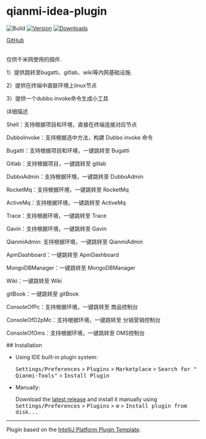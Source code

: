 # qianmi-idea-plugin

![Build](https://github.com/595726017/qianmi-idea-plugin/workflows/Build/badge.svg)
[![Version](https://img.shields.io/jetbrains/plugin/v/PLUGIN_ID.svg)](https://plugins.jetbrains.com/plugin/PLUGIN_ID)
[![Downloads](https://img.shields.io/jetbrains/plugin/d/PLUGIN_ID.svg)](https://plugins.jetbrains.com/plugin/PLUGIN_ID)

<!-- Plugin description -->
<a href="https://github.com/fffguo/qianmi-idea-plugin">GitHub</a>
<br/>
<br/>
<p>  仅供千米网使用的插件.  <p>
<p> 1）提供跳转至bugatti、gitlab、wiki等内网基础设施.<p>
<p> 2）提供在终端中直联环境上linux节点 <p>
<p> 3）提供一个dubbo invoke命令生成小工具 <p>
详细描述
<p> Shell：支持根据项目和环境，直接在终端连接对应节点</p>
<p> DubboInvoke：支持根据选中方法，构建 Dubbo invoke 命令</p>
<p> Bugatti：支持根据项目和环境，一键跳转至 Bugatti</p>
<p> Gitlab：支持根据项目，一键跳转至 gitlab</p>
<p> DubboAdmin：支持根据环境，一键跳转至 DubboAdmin</p>
<p> RocketMq：支持根据环境，一键跳转至 RocketMq</p>
<p> ActiveMq：支持根据环境，一键跳转至 ActiveMq</p>
<p> Trace：支持根据环境，一键跳转至 Trace</p>
<p> Gavin：支持根据环境，一键跳转至 Gavin</p>
<p> QianmiAdmin: 支持根据环境，一键跳转至 QianmiAdmin</p>
<p> ApmDashboard：一键跳转至 ApmDashboard</p>
<p> MongoDBManager：一键跳转至 MongoDBManager</p>
<p> Wiki：一键跳转至 Wiki</p>
<p> gitBook：一键跳转至 gitBook</p>
<p> ConsoleOfPc：支持根据环境，一键跳转至 商品控制台</p>
<p> ConsoleOfD2pMc：支持根据环境，一键跳转至 分销营销控制台</p>
<p> ConsoleOfOms：支持根据环境，一键跳转至 OMS控制台</p>
<!-- Plugin description end -->
## Installation

- Using IDE built-in plugin system:

  <kbd>Settings/Preferences</kbd> > <kbd>Plugins</kbd> > <kbd>Marketplace</kbd> > <kbd>Search for "
  Qianmi-Tools"</kbd> >
  <kbd>Install Plugin</kbd>

- Manually:

  Download the [latest release](https://github.com/595726017/qianmi-idea-plugin/releases/latest) and install it manually
  using
  <kbd>Settings/Preferences</kbd> > <kbd>Plugins</kbd> > <kbd>⚙️</kbd> > <kbd>Install plugin from disk...</kbd>

---
Plugin based on the [IntelliJ Platform Plugin Template][template].

[template]: https://github.com/JetBrains/intellij-platform-plugin-template
